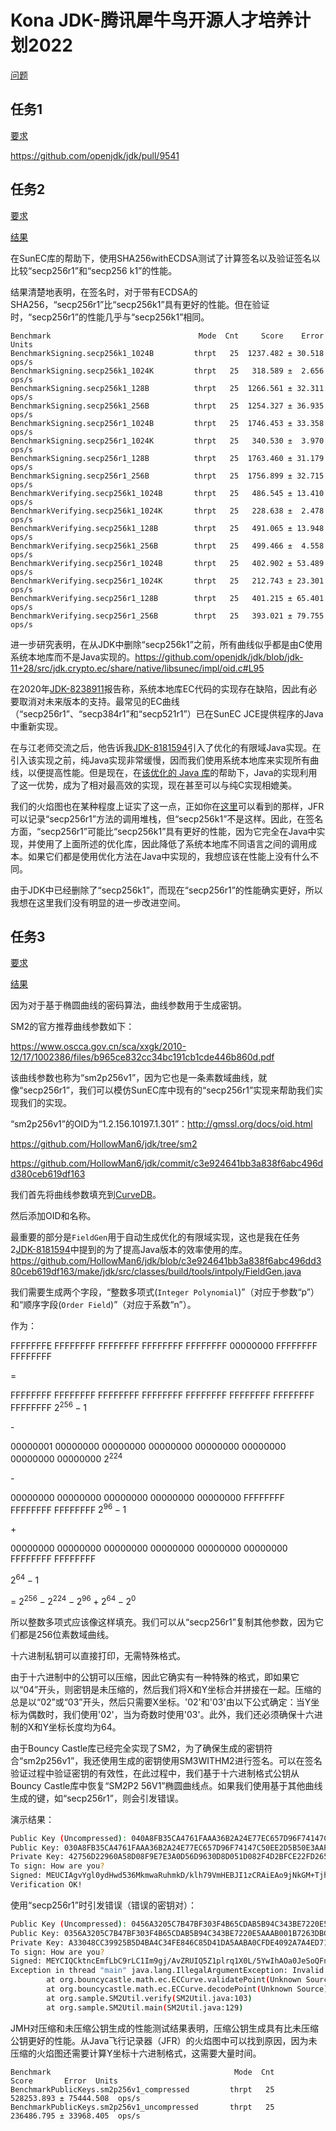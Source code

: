 # Kona JDK-腾讯犀牛鸟开源人才培养计划2022

[问题](https://github.com/Tencent/OpenSourceTalent/issues/34)

## 任务1

[要求](https://docs.qq.com/doc/DUVpWUUVpVVVySVNw)

https://github.com/openjdk/jdk/pull/9541

## 任务2

[要求](https://docs.qq.com/doc/DUXhGSXBHZG11eUJ0)

[结果](Task2/README.md)

在SunEC库的帮助下，使用SHA256withECDSA测试了计算签名以及验证签名以比较“secp256r1”和“secp256 k1”的性能。

结果清楚地表明，在签名时，对于带有ECDSA的SHA256，“secp256r1”比“secp256k1”具有更好的性能。但在验证时，“secp256r1”的性能几乎与“secp256k1”相同。

```log
Benchmark                                 Mode  Cnt     Score    Error  Units
BenchmarkSigning.secp256k1_1024B         thrpt   25  1237.482 ± 30.518  ops/s
BenchmarkSigning.secp256k1_1024K         thrpt   25   318.589 ±  2.656  ops/s
BenchmarkSigning.secp256k1_128B          thrpt   25  1266.561 ± 32.311  ops/s
BenchmarkSigning.secp256k1_256B          thrpt   25  1254.327 ± 36.935  ops/s
BenchmarkSigning.secp256r1_1024B         thrpt   25  1746.453 ± 33.358  ops/s
BenchmarkSigning.secp256r1_1024K         thrpt   25   340.530 ±  3.970  ops/s
BenchmarkSigning.secp256r1_128B          thrpt   25  1763.460 ± 31.179  ops/s
BenchmarkSigning.secp256r1_256B          thrpt   25  1756.899 ± 32.715  ops/s
BenchmarkVerifying.secp256k1_1024B       thrpt   25   486.545 ± 13.410  ops/s
BenchmarkVerifying.secp256k1_1024K       thrpt   25   228.638 ±  2.478  ops/s
BenchmarkVerifying.secp256k1_128B        thrpt   25   491.065 ± 13.948  ops/s
BenchmarkVerifying.secp256k1_256B        thrpt   25   499.466 ±  4.558  ops/s
BenchmarkVerifying.secp256r1_1024B       thrpt   25   402.902 ± 53.489  ops/s
BenchmarkVerifying.secp256r1_1024K       thrpt   25   212.743 ± 23.301  ops/s
BenchmarkVerifying.secp256r1_128B        thrpt   25   401.215 ± 65.401  ops/s
BenchmarkVerifying.secp256r1_256B        thrpt   25   393.021 ± 79.755  ops/s
```

进一步研究表明，在从JDK中删除“secp256k1”之前，所有曲线似乎都是由C使用系统本地库而不是Java实现的。https://github.com/openjdk/jdk/blob/jdk-11+28/src/jdk.crypto.ec/share/native/libsunec/impl/oid.c#L95

在2020年[JDK-8238911](https://bugs.openjdk.org/browse/JDK-8238911)报告称，系统本地库EC代码的实现存在缺陷，因此有必要取消对未来版本的支持。最常见的EC曲线（“secp256r1”、“secp384r1”和“secp521r1”）已在SunEC JCE提供程序的Java中重新实现。

在与江老师交流之后，他告诉我[JDK-8181594](https://bugs.openjdk.org/browse/JDK-8181594)引入了优化的有限域Java实现。在引入该实现之前，纯Java实现非常缓慢，因而我们使用系统本地库来实现所有曲线，以便提高性能。但是现在，在[该优化的 Java 库](https://mail.openjdk.org/pipermail/core-libs-dev/2018-February/051729.html)的帮助下，Java的实现利用了这一优势，成为了相对最高效的实现，现在甚至可以与纯C实现相媲美。

我们的火焰图也在某种程度上证实了这一点，正如你在[这里](Task2/README.md#cpu)可以看到的那样，JFR可以记录“secp256r1”方法的调用堆栈，但“secp256k1”不是这样。因此，在签名方面，“secp256r1”可能比“secp256k1”具有更好的性能，因为它完全在Java中实现，并使用了上面所述的优化库，因此降低了系统本地库不同语言之间的调用成本。如果它们都是使用优化方法在Java中实现的，我想应该在性能上没有什么不同。

由于JDK中已经删除了“secp256k1”，而现在“secp256r1”的性能确实更好，所以我想在这里我们没有明显的进一步改进空间。

## 任务3

[要求](https://docs.qq.com/doc/DUVhpTE9HcVJmZFNF)

[结果](Task3/README.md)

因为对于基于椭圆曲线的密码算法，曲线参数用于生成密钥。

SM2的官方推荐曲线参数如下：

https://www.oscca.gov.cn/sca/xxgk/2010-12/17/1002386/files/b965ce832cc34bc191cb1cde446b860d.pdf

该曲线参数也称为“sm2p256v1”，因为它也是一条素数域曲线，就像“secp256r1”，我们可以模仿SunEC库中现有的“secp256r1”实现来帮助我们实现我们的实现。

“sm2p256v1”的OID为“1.2.156.10197.1.301”：http://gmssl.org/docs/oid.html

https://github.com/HollowMan6/jdk/tree/sm2

https://github.com/HollowMan6/jdk/commit/c3e924641bb3a838f6abc496dd380ceb619df163

我们首先将曲线参数填充到[CurveDB](https://github.com/HollowMan6/jdk/blob/c3e924641bb3a838f6abc496dd380ceb619df163/src/java.base/share/classes/sun/security/util/CurveDB.java#L258-L265)。

然后添加OID和名称。

最重要的部分是`FieldGen`用于自动生成优化的有限域实现，这也是我在任务2[JDK-8181594](https://bugs.openjdk.org/browse/JDK-8181594)中提到的为了提高Java版本的效率使用的库。https://github.com/HollowMan6/jdk/blob/c3e924641bb3a838f6abc496dd380ceb619df163/make/jdk/src/classes/build/tools/intpoly/FieldGen.java

我们需要生成两个字段，“整数多项式(`Integer Polynomial`)”（对应于参数“p”）和“顺序字段(`Order Field`)”（对应于系数“n”）。

作为：

FFFFFFFE FFFFFFFF FFFFFFFF FFFFFFFF FFFFFFFF 00000000 FFFFFFFF FFFFFFFF

=

FFFFFFFF FFFFFFFF FFFFFFFF FFFFFFFF FFFFFFFF FFFFFFFF FFFFFFFF FFFFFFFF $2^{256} - 1$

\-

00000001 00000000 00000000 00000000 00000000 00000000 00000000 
00000000 $2^{224}$

\-

00000000 00000000 00000000 00000000 00000000 FFFFFFFF FFFFFFFF FFFFFFFF 
$2^{96} - 1$

\+

00000000 00000000 00000000 00000000 00000000 00000000 FFFFFFFF FFFFFFFF

$2^{64} - 1$

= $2^{256} - 2^{224} - 2^{96} + 2^{64} - 2^0$

所以整数多项式应该像这样填充。我们可以从“secp256r1”复制其他参数，因为它们都是256位素数域曲线。

十六进制私钥可以直接打印，无需特殊格式。

由于十六进制中的公钥可以压缩，因此它确实有一种特殊的格式，即如果它以“04”开头，则密钥是未压缩的，然后我们将X和Y坐标合并拼接在一起。压缩的总是以“02”或“03”开头，然后只需要X坐标。'02'和'03'由以下公式确定：当Y坐标为偶数时，我们使用'02'，当为奇数时使用'03'。此外，我们还必须确保十六进制的X和Y坐标长度均为64。

由于Bouncy Castle库已经完全实现了SM2，为了确保生成的密钥符合“sm2p256v1”，我还使用生成的密钥使用SM3WITHM2进行签名。可以在签名验证过程中验证密钥的有效性，在此过程中，我们基于十六进制格式公钥从Bouncy Castle库中恢复“SM2P2 56V1”椭圆曲线点。如果我们使用基于其他曲线生成的键，如“secp256r1”，则会引发错误。

演示结果：

```sh
Public Key (Uncompressed): 040A8FB35CA4761FAAA36B2A24E77EC657D96F74147C50EE2D5B50E3AAFD8304D8CBB65FB2E661D37B7C3B900E1BDBEDE894D9CBB9079E8DD704B9465BFF65EE17
Public Key: 030A8FB35CA4761FAAA36B2A24E77EC657D96F74147C50EE2D5B50E3AAFD8304D8
Private Key: 42756D22960A58D08F9E7E3A0D56D9630D8D051D082F4D2BFCE22FD2653524EB
To sign: How are you?
Signed: MEUCIAgvYgl0ydHwd536MkmwaRuhmkD/klh79VmHEBJI1zCRAiEAo9jNkGM+Tjh/0AmX82nSPOMYgRPaWm6SUXiB63YGAD4=
Verification OK!
```

使用“secp256r1”时引发错误（错误的密钥对）：

```sh
Public Key (Uncompressed): 0456A3205C7B47BF303F4B65CDAB5B94C343BE7220E5AAAB001B7263DBCD113B42447A9E41BF1374D4ABC7A2AE31E7441E3EB20D5808CCB7D88BFE4F8F2C9887C3
Public Key: 0356A3205C7B47BF303F4B65CDAB5B94C343BE7220E5AAAB001B7263DBCD113B42
Private Key: A33048CC39925B5D4BA4C34FE846C85D41DA5AABA0CFDE4092A7A4ED716D557
To sign: How are you?
Signed: MEYCIQCktncEmfLbC9rLC1Im9gj/AvZRUIQ5Z1plrq1X0L/5YwIhAOa0JeSoQFnV51kAJsFRY3T4cpCn2O7bKoN+M+nPpv6y
Exception in thread "main" java.lang.IllegalArgumentException: Invalid point coordinates
        at org.bouncycastle.math.ec.ECCurve.validatePoint(Unknown Source)
        at org.bouncycastle.math.ec.ECCurve.decodePoint(Unknown Source)
        at org.sample.SM2Util.verify(SM2Util.java:103)
        at org.sample.SM2Util.main(SM2Util.java:129)
```

JMH对压缩和未压缩公钥生成的性能测试结果表明，压缩公钥生成具有比未压缩公钥更好的性能。从Java飞行记录器（JFR）的火焰图中可以找到原因，因为未压缩的火焰图还需要计算Y坐标十六进制格式，这需要大量时间。

```log
Benchmark                                         Mode  Cnt       Score       Error  Units
BenchmarkPublicKeys.sm2p256v1_compressed         thrpt   25  528253.893 ± 75444.508  ops/s
BenchmarkPublicKeys.sm2p256v1_uncompressed       thrpt   25  236486.795 ± 33968.405  ops/s
```
